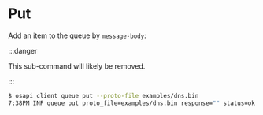 # Put

Add an item to the queue by `message-body`:

:::danger

This sub-command will likely be removed.

:::

```bash
$ osapi client queue put --proto-file examples/dns.bin
7:38PM INF queue put proto_file=examples/dns.bin response="" status=ok
```
